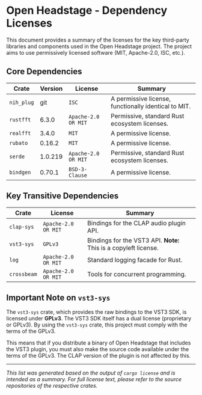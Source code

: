 # Open Headstage - Dependency Licenses

This document provides a summary of the licenses for the key third-party libraries and components used in the Open Headstage project. The project aims to use permissively licensed software (MIT, Apache-2.0, ISC, etc.).

## Core Dependencies

| Crate | Version | License | Summary |
|---|---|---|---|
| `nih_plug` | git | `ISC` | A permissive license, functionally identical to MIT. |
| `rustfft` | 6.3.0 | `Apache-2.0 OR MIT` | Permissive, standard Rust ecosystem licenses. |
| `realfft` | 3.4.0 | `MIT` | A permissive license. |
| `rubato` | 0.16.2 | `MIT` | A permissive license. |
| `serde` | 1.0.219 | `Apache-2.0 OR MIT` | Permissive, standard Rust ecosystem licenses. |
| `bindgen` | 0.70.1 | `BSD-3-Clause` | A permissive license. |

## Key Transitive Dependencies

| Crate | License | Summary |
|---|---|---|
| `clap-sys` | `Apache-2.0 OR MIT` | Bindings for the CLAP audio plugin API. |
| `vst3-sys` | `GPLv3` | Bindings for the VST3 API. **Note:** This is a copyleft license. |
| `log` | `Apache-2.0 OR MIT` | Standard logging facade for Rust. |
| `crossbeam` | `Apache-2.0 OR MIT` | Tools for concurrent programming. |

## Important Note on `vst3-sys`

The `vst3-sys` crate, which provides the raw bindings to the VST3 SDK, is licensed under **GPLv3**. The VST3 SDK itself has a dual license (proprietary or GPLv3). By using the `vst3-sys` crate, this project must comply with the terms of the GPLv3.

This means that if you distribute a binary of Open Headstage that includes the VST3 plugin, you must also make the source code available under the terms of the GPLv3. The CLAP version of the plugin is not affected by this.

---
*This list was generated based on the output of `cargo license` and is intended as a summary. For full license text, please refer to the source repositories of the respective crates.*
